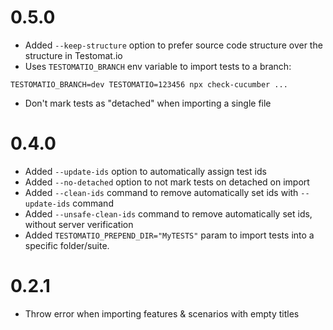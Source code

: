 # 0.5.0

* Added `--keep-structure` option to prefer source code structure over the structure in Testomat.io
* Uses `TESTOMATIO_BRANCH` env variable to import tests to a branch:

```
TESTOMATIO_BRANCH=dev TESTOMATIO=123456 npx check-cucumber ...
```
* Don't mark tests as "detached" when importing a single file

# 0.4.0

* Added `--update-ids` option to automatically assign test ids
* Added `--no-detached` option to not mark tests on detached on import
* Added `--clean-ids` command to remove automatically set ids with `--update-ids` command
* Added `--unsafe-clean-ids` command to remove automatically set ids, without server verification
* Added `TESTOMATIO_PREPEND_DIR="MyTESTS"` param to import tests into a specific folder/suite.

# 0.2.1

* Throw error when importing features & scenarios with empty titles
